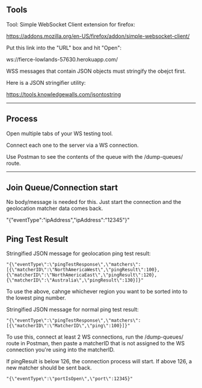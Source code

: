 ## Tools

Tool: Simple WebSocket Client extension for firefox:

https://addons.mozilla.org/en-US/firefox/addon/simple-websocket-client/

Put this link into the "URL" box and hit "Open":

ws://fierce-lowlands-57630.herokuapp.com/

WSS messages that contain JSON objects must stringify the obejct first.

Here is a JSON stringifier utility:

https://tools.knowledgewalls.com/jsontostring

---

## Process

Open multiple tabs of your WS testing tool.

Connect each one to the server via a WS connection.

Use Postman to see the contents of the queue with the /dump-queues/ route.

---

## Join Queue/Connection start

No body/message is needed for this. Just start the connection and the geolocation matcher data comes back.

"{\"eventType\":\"ipAddress\",\"ipAddress\":\"12345\"}"

## Ping Test Result

Stringified JSON message for geolocation ping test result:

```
"{\"eventType\":\"pingTestResponse\",\"matchers\":[{\"matcherID\":\"NorthAmericaWest\",\"pingResult\":100},{\"matcherID\":\"NorthAmericaEast\",\"pingResult\":120},{\"matcherID\":\"Australia\",\"pingResult\":130}]}"
```

To use the above, cahnge whichever region you want to be sorted into to the lowest ping number.

Stringified JSON message for normal ping test result:

```
"{\"eventType\":\"pingTestResponse\",\"matchers\":[{\"matcherID\":\"MatcherID\",\"ping\":100}]}"
```

To use this, connect at least 2 WS connections, run the /dump-queues/ route in Postman, then paste a matcherID that is not assigned to the WS connection you're using into the matcherID.

If pingResult is below 126, the connection process will start. If above 126, a new matcher should be sent back.

```
"{\"eventType\":\"portIsOpen\",\"port\":12345}"
```
